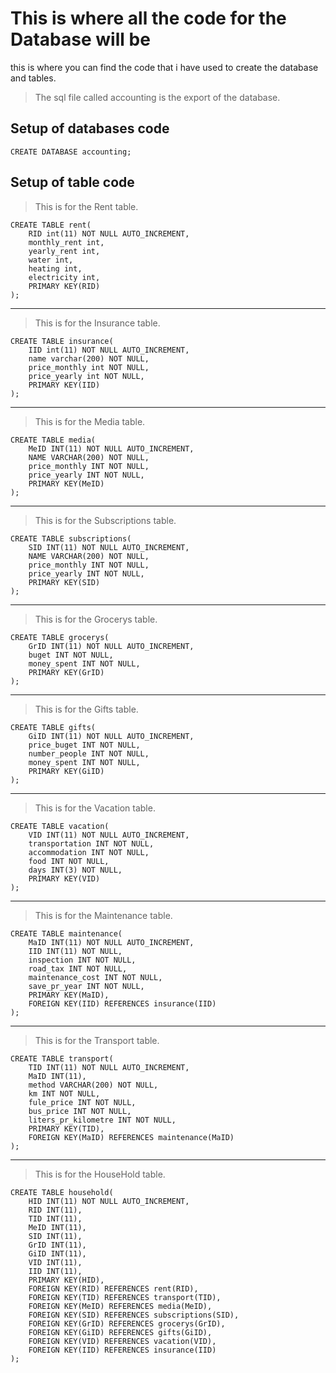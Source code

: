 # This is where all the code for the Database will be

this is where you can find the code that i have used to create the database and tables.

> The sql file called accounting is the export of the database.

## Setup of databases code

~~~~mysql
CREATE DATABASE accounting;
~~~~

## Setup of table code

> This is for the Rent table.

~~~~mysql
CREATE TABLE rent(
    RID int(11) NOT NULL AUTO_INCREMENT,
    monthly_rent int,
    yearly_rent int,
    water int,
    heating int,
    electricity int,
    PRIMARY KEY(RID)
);
~~~~

---

> This is for the Insurance table.

~~~~mysql
CREATE TABLE insurance(
    IID int(11) NOT NULL AUTO_INCREMENT,
    name varchar(200) NOT NULL,
    price_monthly int NOT NULL,
    price_yearly int NOT NULL,
    PRIMARY KEY(IID)
);
~~~~

---

> This is for the Media table.

~~~~mysql
CREATE TABLE media(
    MeID INT(11) NOT NULL AUTO_INCREMENT,
    NAME VARCHAR(200) NOT NULL,
    price_monthly INT NOT NULL,
    price_yearly INT NOT NULL,
    PRIMARY KEY(MeID)
);
~~~~

---

> This is for the Subscriptions table.

~~~mysql
CREATE TABLE subscriptions(
    SID INT(11) NOT NULL AUTO_INCREMENT,
    NAME VARCHAR(200) NOT NULL,
    price_monthly INT NOT NULL,
    price_yearly INT NOT NULL,
    PRIMARY KEY(SID)
);
~~~

---

> This is for the Grocerys table.

~~~mysql
CREATE TABLE grocerys(
    GrID INT(11) NOT NULL AUTO_INCREMENT,
    buget INT NOT NULL,
    money_spent INT NOT NULL,
    PRIMARY KEY(GrID)
);
~~~

---

> This is for the Gifts table.

~~~mysql
CREATE TABLE gifts(
    GiID INT(11) NOT NULL AUTO_INCREMENT,
    price_buget INT NOT NULL,
    number_people INT NOT NULL,
    money_spent INT NOT NULL,
    PRIMARY KEY(GiID)
);
~~~

---

> This is for the Vacation table.

~~~mysql
CREATE TABLE vacation(
    VID INT(11) NOT NULL AUTO_INCREMENT,
    transportation INT NOT NULL,
    accommodation INT NOT NULL,
    food INT NOT NULL,
    days INT(3) NOT NULL,
    PRIMARY KEY(VID)
);
~~~

---

> This is for the Maintenance table.

~~~mysql
CREATE TABLE maintenance(
    MaID INT(11) NOT NULL AUTO_INCREMENT,
    IID INT(11) NOT NULL,
    inspection INT NOT NULL,
    road_tax INT NOT NULL,
    maintenance_cost INT NOT NULL,
    save_pr_year INT NOT NULL,
    PRIMARY KEY(MaID),
    FOREIGN KEY(IID) REFERENCES insurance(IID)
);
~~~

---

> This is for the Transport table.

~~~mysql
CREATE TABLE transport(
    TID INT(11) NOT NULL AUTO_INCREMENT,
    MaID INT(11),
    method VARCHAR(200) NOT NULL,
    km INT NOT NULL,
    fule_price INT NOT NULL,
    bus_price INT NOT NULL,
    liters_pr_kilometre INT NOT NULL,
    PRIMARY KEY(TID),
    FOREIGN KEY(MaID) REFERENCES maintenance(MaID)
);
~~~

---

> This is for the HouseHold table.

~~~mysql
CREATE TABLE household(
    HID INT(11) NOT NULL AUTO_INCREMENT,
    RID INT(11),
    TID INT(11),
    MeID INT(11),
    SID INT(11),
    GrID INT(11),
    GiID INT(11),
    VID INT(11),
    IID INT(11),
    PRIMARY KEY(HID),
    FOREIGN KEY(RID) REFERENCES rent(RID),
    FOREIGN KEY(TID) REFERENCES transport(TID),
    FOREIGN KEY(MeID) REFERENCES media(MeID),
    FOREIGN KEY(SID) REFERENCES subscriptions(SID),
    FOREIGN KEY(GrID) REFERENCES grocerys(GrID),
    FOREIGN KEY(GiID) REFERENCES gifts(GiID),
    FOREIGN KEY(VID) REFERENCES vacation(VID),
    FOREIGN KEY(IID) REFERENCES insurance(IID)
);
~~~
